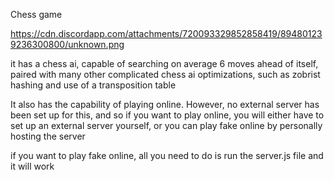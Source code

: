Chess game

https://cdn.discordapp.com/attachments/720093329852858419/894801239236300800/unknown.png

it has a chess ai, capable of searching on average 6 moves ahead of itself, paired with many other complicated chess ai optimizations, such as zobrist hashing and use of a transposition table

It also has the capability of playing online. However, no external server has been set up for this, and so if you want to play online, you will either have to set up an external server yourself, or you can play fake online by personally hosting the server

if you want to play fake online, all you need to do is run the server.js file and it will work
